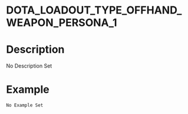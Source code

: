 # DOTA_LOADOUT_TYPE_OFFHAND_WEAPON_PERSONA_1
# Description
No Description Set
# Example
```No Example Set```